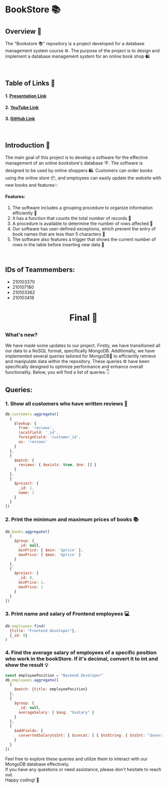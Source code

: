 # BookStore 📚

## Overview 📙

The "Bookstore 📚" repository is a project developed for a database management system course ⚙️. The purpose of the project is to design and implement a database management system for an online book shop 🛍️

<br>

## Table of Links 📄
#### 1. <a href="https://docs.google.com/presentation/d/10Zp-Qr_TWKR9FG4UQcXwb0Lfp0XqOSTvhHAa7u5Cyjg/edit#slide=id.p">Presentation Link</a>
#### 2. <a href="https://youtu.be/T44gVQuIYC8">YouTube Link</a>
#### 3. <a href="https://github.com/Shyngys001/BookStore-Management-System">GitHub Link</a>

<br>

## Introduction 📝

The main goal of this project is to develop a software for the effective management of an online bookstore's database 🪧. The software is designed to be used by online shoppers 🛍️. Customers can order books using the online store 📦, and employees can easily update the website with new books and features✨

#### Features:
1. The software includes a grouping procedure to organize information efficiently 👾
2. It has a function that counts the total number of records 🤖
3. A procedure is available to determine the number of rows affected 🔖
4. Our software has user-defined exceptions, which prevent the entry of book names that are less than 5 characters 👻
5. The software also features a trigger that shows the current number of rows in the table before inserting new data 📍
<br>

## IDs of Teammembers:
* 210103370
* 210107180
* 210103362
* 210103418

# <p align="center">Final 📑</p>

### What's new?
We have made some updates to our project. Firstly, we have transitioned all our data to a NoSQL format, specifically MongoDB. Additionally, we have implemented several queries tailored for MongoDB🍃 to efficiently retrieve and manipulate data within the repository. These queries ⚙️ have been specifically designed to optimize performance and enhance overall functionality. Below, you will find a list of queries.👇

## Queries:
### 1. Show all customers who have written reviews 📇
```js
db.customers.aggregate([
  {
    $lookup: {
      from: 'reviews',
      localField: '_id',
      foreignField: 'customer_id',
      as: 'reviews'
    }
  },
  {
    $match: {
      reviews: { $exists: true, $ne: [] }
    }
  },
  {
    $project: {
      _id: 1,
      name: 1
    }
  }
])

```

### 2. Print the minimum and maximum prices of books 📚
```js
db.books.aggregate([
  {
    $group: {
      _id: null,
      minPrice: { $min: '$price' },
      maxPrice: { $max: '$price' }
    }
  },
  {
    $project: {
      _id: 0,
      minPrice: 1,
      maxPrice: 1
    }
  }
])
```

### 3. Print name and salary of Frontend employees 💻
```js
db.employees.find(
  {title: "Frontend Developer"}, 
  {_id: 0}
)
```

### 4. Find the average salary of employees of a specific position who work in the bookStore. If it's decimal, convert it to int and show the result 💡
```js
const employeePosition = "Backend Developer"
db.employees.aggregate([
  {
    $match: {title: employeePosition}
  },
  {
    $group: {
      _id: null,
      averageSalary: { $avg: "$salary" }
    }
  },
  { 
    $addFields: { 
      convertedSalarytoInt: { $concat: [ { $toString: { $toInt: "$averageSalary" }}, " $"] }
    } 
  }
])
```

Feel free to explore these queries and utilize them to interact with our MongoDB database effectively.<br>
If you have any questions or need assistance, please don't hesitate to reach out.<br>
Happy coding! 🤗
